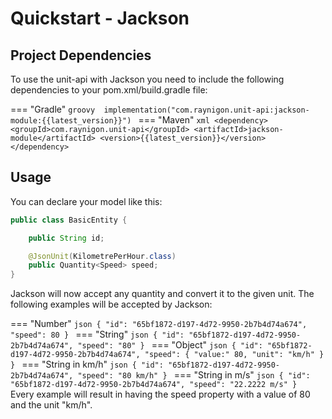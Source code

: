 # Quickstart - Jackson

## Project Dependencies
To use the unit-api with Jackson you need to include 
the following dependencies to your pom.xml/build.gradle file:

=== "Gradle"
    ```groovy 
    implementation("com.raynigon.unit-api:jackson-module:{{latest_version}}")
    ```
=== "Maven"
    ```xml
    <dependency>
        <groupId>com.raynigon.unit-api</groupId>
        <artifactId>jackson-module</artifactId>
        <version>{{latest_version}}</version>
    </dependency>
    ```
    
## Usage

You can declare your model like this:
```java
public class BasicEntity {

    public String id;

    @JsonUnit(KilometrePerHour.class)
    public Quantity<Speed> speed;
}
```

Jackson will now accept any quantity and convert it to the given unit.
The following examples will be accepted by Jackson:

=== "Number"
    ```json
    {
      "id": "65bf1872-d197-4d72-9950-2b7b4d74a674",
      "speed": 80
    }
    ```
=== "String"
    ```json
    {
      "id": "65bf1872-d197-4d72-9950-2b7b4d74a674",
      "speed": "80"
    }
    ```
=== "Object"
    ```json
    {
      "id": "65bf1872-d197-4d72-9950-2b7b4d74a674",
      "speed": {
        "value:" 80,
        "unit": "km/h"
      }
    }
    ```
=== "String in km/h"
    ```json
    {
      "id": "65bf1872-d197-4d72-9950-2b7b4d74a674",
      "speed": "80 km/h"
    }
    ```
=== "String in m/s"
    ```json
    {
      "id": "65bf1872-d197-4d72-9950-2b7b4d74a674",
      "speed": "22.2222 m/s"
    }
    ```
Every example will result in having the speed property with a value of 80 and the unit "km/h".

